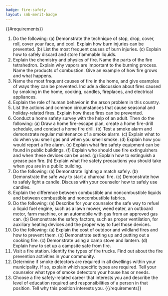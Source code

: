 ```yaml
---
badge: fire-safety
layout: smb-merit-badge
---
```


{{#requirements}}
1. Do the following:
    (a) Demonstrate the technique of stop, drop, cover, roll, cover your face, and cool. Explain how burn injuries can be prevented.
    (b) List the most frequent causes of burn injuries.
    (c) Explain how to safely discard and store flammable liquids.
2. Explain the chemistry and physics of fire. Name the parts of the fire tetrahedron. Explain why vapors are important to the burning process. Name the products of combustion. Give an example of how fire grows and what happens.
3. Name the most frequent causes of fire in the home, and give examples of ways they can be prevented. Include a discussion about fires caused by smoking in the home, cooking, candles, fireplaces, and electrical appliances.
4. Explain the role of human behavior in the arson problem in this country.
5. List the actions and common circumstances that cause seasonal and holiday-related fires. Explain how these fires can be prevented.
6. Conduct a home safety survey with the help of an adult. Then do the following:
    (a) Draw a home fire-escape plan, create a home fire-drill schedule, and conduct a home fire drill.
    (b) Test a smoke alarm and demonstrate regular maintenance of a smoke alarm.
    (c) Explain what to do when you smell gas and when you smell smoke.
    (d) Explain how you would report a fire alarm.
    (e) Explain what fire safety equipment can be found in public buildings.
    (f) Explain who should use fire extinguishers and when these devices can be used.
    (g) Explain how to extinguish a grease pan fire.
    (h) Explain what fire safety precautions you should take when you are in a public building.
7. Do the following:
    (a) Demonstrate lighting a match safely.
    (b) Demonstrate the safe way to start a charcoal fire.
    (c) Demonstrate how to safely light a candle. Discuss with your counselor how to safely use candles.
8. Explain the difference between combustible and noncombustible liquids and between combustible and noncombustible fabrics.
9. Do the following:
    (a) Describe for your counselor the safe way to refuel a liquid fuel engine, such as a lawn mower, weed eater, an outboard motor, farm machine, or an automobile with gas from an approved gas can.
    (b) Demonstrate the safety factors, such as proper ventilation, for auxiliary heating devices and the proper way to fuel those devices.
10. Do the following:
    (a) Explain the cost of outdoor and wildland fires and how to prevent them.
    (b) Demonstrate setting up and putting out a cooking fire.
    (c) Demonstrate using a camp stove and lantern.
    (d) Explain how to set up a campsite safe from fire.
11. Visit a fire station. Identify the types of fire trucks. Find out about the fire prevention activities in your community.
12. Determine if smoke detectors are required in all dwellings within your municipality. If so, explain which specific types are required. Tell your counselor what type of smoke detectors your house has or needs.
13. Choose a fire safety-related career that interests you and describe the level of education required and responsibilities of a person in that position. Tell why this position interests you.
{{/requirements}}
